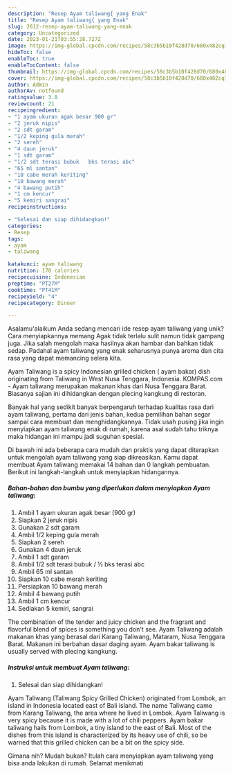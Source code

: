 ```yaml
---
description: "Resep Ayam taliwang{ yang Enak"
title: "Resep Ayam taliwang{ yang Enak"
slug: 2612-resep-ayam-taliwang-yang-enak
category: Uncategorized
date: 2023-01-21T03:55:28.727Z
image: https://img-global.cpcdn.com/recipes/58c3b5b10f428d70/680x482cq70/ayam-taliwang-foto-resep-utama.jpg
hideToc: false
enableToc: true
enableTocContent: false
thumbnail: https://img-global.cpcdn.com/recipes/58c3b5b10f428d70/680x482cq70/ayam-taliwang-foto-resep-utama.jpg
cover: https://img-global.cpcdn.com/recipes/58c3b5b10f428d70/680x482cq70/ayam-taliwang-foto-resep-utama.jpg
author: Admin
authorAv: notfound
ratingvalue: 3.8
reviewcount: 21
recipeingredient:
- "1 ayam ukuran agak besar 900 gr"
- "2 jeruk nipis"
- "2 sdt garam"
- "1/2 keping gula merah"
- "2 sereh"
- "4 daun jeruk"
- "1 sdt garam"
- "1/2 sdt terasi bubuk   bks terasi abc"
- "65 ml santan"
- "10 cabe merah keriting"
- "10 bawang merah"
- "4 bawang putih"
- "1 cm kencur"
- "5 kemiri sangrai"
recipeinstructions:

- "Selesai dan siap dihidangkan!"
categories:
- Resep
tags:
- ayam
- taliwang

katakunci: ayam taliwang 
nutrition: 178 calories
recipecuisine: Indonesian
preptime: "PT27M"
cooktime: "PT41M"
recipeyield: "4"
recipecategory: Dinner

---
```



Asalamu'alaikum Anda sedang mencari ide resep ayam taliwang yang unik? Cara menyiapkannya memang Agak tidak terlalu sulit namun tidak gampang juga. Jika salah mengolah maka hasilnya akan hambar dan bahkan tidak sedap. Padahal ayam taliwang yang enak seharusnya punya aroma dan cita rasa yang dapat memancing selera kita.


Ayam Taliwang is a spicy Indonesian grilled chicken ( ayam bakar) dish originating from Taliwang in West Nusa Tenggara, Indonesia. KOMPAS.com - Ayam taliwang merupakan makanan khas dari Nusa Tenggara Barat. Biasanya sajian ini dihidangkan dengan plecing kangkung di restoran.

Banyak hal yang sedikit banyak berpengaruh terhadap kualitas rasa dari ayam taliwang, pertama dari jenis bahan, kedua pemilihan bahan segar sampai cara membuat dan menghidangkannya. Tidak usah pusing jika ingin menyiapkan ayam taliwang enak di rumah, karena asal sudah tahu triknya maka hidangan ini mampu jadi suguhan spesial.


Di bawah ini ada beberapa cara mudah dan praktis yang dapat diterapkan untuk mengolah ayam taliwang yang siap dikreasikan. Kamu dapat membuat Ayam taliwang memakai 14 bahan dan 0 langkah pembuatan. Berikut ini langkah-langkah untuk menyiapkan hidangannya.

<!--inarticleads1-->

##### Bahan-bahan dan bumbu yang diperlukan dalam menyiapkan Ayam taliwang:

1. Ambil 1 ayam ukuran agak besar (900 gr)
1. Siapkan 2 jeruk nipis
1. Gunakan 2 sdt garam
1. Ambil 1/2 keping gula merah
1. Siapkan 2 sereh
1. Gunakan 4 daun jeruk
1. Ambil 1 sdt garam
1. Ambil 1/2 sdt terasi bubuk / ½ bks terasi abc
1. Ambil 65 ml santan
1. Siapkan 10 cabe merah keriting
1. Persiapkan 10 bawang merah
1. Ambil 4 bawang putih
1. Ambil 1 cm kencur
1. Sediakan 5 kemiri, sangrai


The combination of the tender and juicy chicken and the fragrant and flavorful blend of spices is something you don&#39;t see. Ayam Taliwang adalah makanan khas yang berasal dari Karang Taliwang, Mataram, Nusa Tenggara Barat. Makanan ini berbahan dasar daging ayam. Ayam bakar taliwang is usually served with plecing kangkung. 

<!--inarticleads2-->

##### Instruksi untuk membuat Ayam taliwang:


1. Selesai dan siap dihidangkan!

Ayam Taliwang (Taliwang Spicy Grilled Chicken) originated from Lombok, an island in Indonesia located east of Bali island. The name Taliwang came from Karang Taliwang, the area where he lived in Lombok. Ayam Taliwang is very spicy because it is made with a lot of chili peppers. Ayam bakar taliwang hails from Lombok, a tiny island to the east of Bali. Most of the dishes from this island is characterized by its heavy use of chili, so be warned that this grilled chicken can be a bit on the spicy side. 

Gimana nih? Mudah bukan? Itulah cara menyiapkan ayam taliwang yang bisa anda lakukan di rumah. Selamat menikmati
